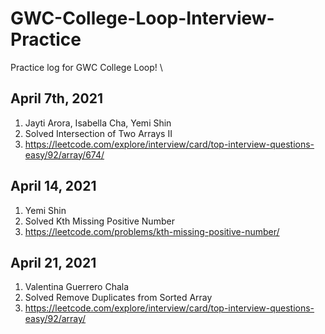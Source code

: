 # GWC-College-Loop-Interview-Practice
Practice log for GWC College Loop! \

## April 7th, 2021
1. Jayti Arora, Isabella Cha, Yemi Shin
2. Solved Intersection of Two Arrays II
3. https://leetcode.com/explore/interview/card/top-interview-questions-easy/92/array/674/ 

## April 14, 2021
1. Yemi Shin
2. Solved Kth Missing Positive Number
3. https://leetcode.com/problems/kth-missing-positive-number/

## April 21, 2021
1. Valentina Guerrero Chala
2. Solved Remove Duplicates from Sorted Array
3. https://leetcode.com/explore/interview/card/top-interview-questions-easy/92/array/
